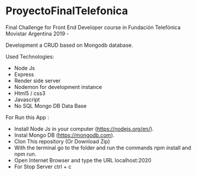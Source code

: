 # ProyectoFinalTelefonica

Final Challenge for Front End Developer course in Fundación Telefónica Movistar Argentina 2019 -

Development a CRUD based on Mongodb database.

Used Technologies: 

- Node Js
- Express
- Render side server
- Nodemon for development instance
- Html5 / css3
- Javascript
- No SQL Mongo DB Data Base

For Run this App :
- Install Node Js in your computer (https://nodejs.org/en/).
- Instal Mongo DB (https://mongodb.com).
- Clon This repository (Or Download Zip)
- With the terminal go to the folder and run the commands npm install and npm run.
- Open Internet Browser and type the URL localhost:2020
- For Stop Server ctrl + c
